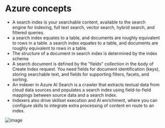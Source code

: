 # Azure concepts
* A search index is your searchable content, available to the search engine for indexing, full text search, vector search, hybrid search, and filtered queries.
* a search index equates to a table, and documents are roughly equivalent to rows in a table. a search index equates to a table, and documents are roughly equivalent to rows in a table.
* The structure of a document in search index is determined by the index schema
* A search document is defined by the "fields" collection in the body of Create Index request. You need fields for document identification (keys), storing searchable text, and fields for supporting filters, facets, and sorting.
* An indexer in Azure AI Search is a crawler that extracts textual data from cloud data sources and populates a search index using field-to-field mappings between source data and a search index.
* Indexers also drive skillset execution and AI enrichment, where you can configure skills to integrate extra processing of content en route to an index.




![image](https://github.com/MohammadNazeri/my-educations/assets/109389707/97c7e387-90c8-48ec-a6ca-06f5c4090819)

